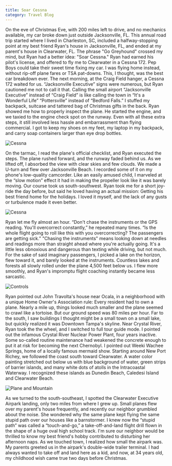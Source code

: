 ```yaml
---
title: Soar Cessna
category: Travel Blog
---
```


On the eve of Christmas Eve, with 200 miles left to drive, and no mechanics available, my car broke down just outside Jacksonville, FL. This annual road trip started where I lived in Charleston, SC, included a halfway-stopping point at my best friend Ryan's house in Jacksonville, FL, and ended at my parent's house in Clearwater, FL. The phrase "Go Greyhound" crossed my mind, but Ryan had a better idea: "Soar Cessna." Ryan had earned his pilot's license, and offered to fly me to Clearwater in a Cessna 172. Pep Boys could take their sweet time fixing my car. I was flying home instead, without rip-off plane fares or TSA pat-downs. This, I thought, was the best car breakdown ever.
The next morning, at the Craig Field hanger, a Cessna 172 waited for us. “Jacksonville Executive” signs were numerous, but Ryan cautioned me not to call it that. Calling the small airport “Jacksonville Executive” instead of “Craig Field” is like calling the town in “It's a Wonderful Life” “Pottersville” instead of “Bedford Falls.” I stuffed my backpack, suitcase and tattered bag of Christmas gifts in the back. Ryan showed me how to properly inspect the plane. He started the engine, and we taxied to the engine check spot on the runway. Even with all these extra steps, it still involved less hassle and embarrassment than flying commercial. I got to keep my shoes on my feet, my laptop in my backpack, and carry soap containers larger than eye drop bottles. 

![Cessna](plane.jpg "Cessna")

On the tarmac, I read the plane's official checklist, and Ryan executed the steps. The plane rushed forward, and the runway faded behind us. As we lifted off, I absorbed the view with clear skies and few clouds. We made a U-turn and flew over Jacksonville Beach. I recorded some of it on my phone's low-quality camcorder. Like an easily amused child, I marveled at the “slow motion” effect it had in making the propeller look like it was barely moving. Our course took us south-southwest. Ryan took me for a short joy-ride the day before, but said he loved having an actual mission: Getting his best friend home for the holidays. I loved it myself, and the lack of any gusts or turbulence made it even better.

![Cessna](plane.jpeg "Cessna")

Ryan let me fly almost an hour. “Don't chase the instruments or the GPS reading. You'll overcorrect constantly,” he repeated many times. “Is the whole flight going to roll like this with you overcorrecting? The passengers are getting sick.” "Chasing the instruments" means looking down at needles and readings more than straight ahead where you're actually going. It's a little less obnoxious and dangerous than texting while driving, but not much. For the sake of said imaginary passengers, I picked a lake on the horizon, flew toward it, and barely looked at the instruments. Countless lakes and forests all slowly rolled under the plane 4,500 feet below us. I flew more smoothly, and Ryan's impromptu flight coaching instantly became less sarcastic.

![Controls](controls.jpg "Controls")

Ryan pointed out John Travolta's house near Ocala, in a neighborhood with a unique Home Owner's Association rule: Every resident had to own a plane. Nearly a mile up, things looked much smaller and the plane seemed to crawl like a tortoise. But our ground speed was 80 miles per hour. Far to the south, I saw buildings I thought might be a small town on a small lake, but quickly realized it was Downtown Tampa's skyline. Near Crystal River, Ryan took the the wheel, and I switched to full tour guide mode. I pointed out the infamous Crystal River Nuclear Power Plant, four years inactive. Some so-called routine maintenance had weakened the concrete enough to put it at risk for becoming the next Chernobyl. I pointed out Weeki Wachee Springs, home of a locally famous mermaid show. Starting around New Port Richey, we followed the coast south toward Clearwater. A water color painting stretched out below us with blue background of water, green strips of barrier islands, and many white dots of atolls in the Intracoastal Waterway. I recognized these islands as Dunedin Beach, Caledesi Island and Clearwater Beach.

![Plane and Mountain](plane_and_mountain.jpg "Plane and Mountain")

As we turned to the south-southeast, I spotted the Clearwater Executive Airpark landing, only two miles from where I grew up. Small planes flew over my parent's house frequently, and recently our neighbor grumbled about the noise. She wondered why the same plane kept flying the same stupid path over our houses like a barnstormer. I knew now the “stupid path” was called a “touch-and-go,” a take-off-and-land flight drill flown in the shape of a huge oval high school track. I'm sure our neighbor would be thrilled to know my best friend's hobby contributed to disturbing her afternoon naps. As we touched town, I realized how small the airpark was. My parents greeted us in the airpark's double-wide trailer terminal. I had always wanted to take off and land here as a kid, and now, at 34 years old, my childhood wish came true two days before Christmas.




